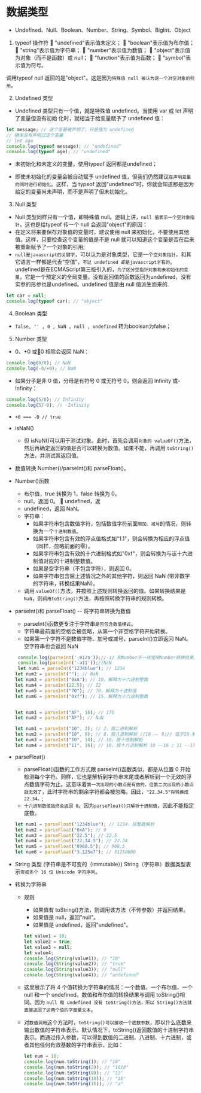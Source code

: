 # 数据类型
* Undefined、Null、Boolean、Number、String、Symbol、BigInt、Object
1. typeof 操作符
 "undefined"表示值未定义；
 "boolean"表示值为布尔值；
 "string"表示值为字符串；
 "number"表示值为数值；
 "object"表示值为对象（而不是函数）或 null；  "function"表示值为函数；
 "symbol"表示值为符号。

调用typeof null 返回的是"object"。这是因为`特殊值 null 被认为是一个对空对象的引用`。

2. Undefined 类型
* Undefined 类型只有一个值，就是特殊值 undefined。当使用 var 或 let 声明了变量但没有初始
化时，就相当于给变量赋予了 undefined 值：

```js
let message; // 这个变量被声明了，只是值为 undefined 
// 确保没有声明过这个变量
// let age 
console.log(typeof message); // "undefined" 
console.log(typeof age); // "undefined"

```
* 未初始化和未定义的变量，使用typeof 返回都是undefined；

* 即使未初始化的变量会被自动赋予 undefined 值，但我们仍然建议`在声明变量的同时进行初始化`。这样，当 typeof 返回"undefined"时，你就会知道那是因为给定的变量尚未声明，而不是声明了但未初始化。

3. Null 类型
* Null 类型同样只有一个值，即特殊值 null。逻辑上讲，`null 值表示一个空对象指针`，这也是给typeof 传一个 null 会返回"object"的原因：
* 在定义将来要保存对象值的变量时，建议使用 null 来初始化，不要使用其他值。这样，只要检查这个变量的值是不是 null 就可以知道这个变量是否在后来被重新赋予了一个对象的引用;
* `null是javascript的关键字`，可以认为是对象类型，它是一个`空对象指针`，和其它语言一样都是代表“空值”，`不过 undefined 却是javascript才有的`。undefined是在ECMAScript第三版引入的，`为了区分空指针对象和未初始化的变量`，它是一个预定义的全局变量。没有返回值的函数返回为undefined，没有实参的形参也是undefined。undefined 值是由 null 值派生而来的.

```js
let car = null; 
console.log(typeof car); // "object"
```

4. Boolean 类型
* `false, '' , 0 , NaN , null , undefined` 转为boolean为false；

5. Number 类型
* 0、+0 或0 相除会返回 NaN：
```js
console.log(0/0); // NaN 
console.log(-0/+0); // NaN
```
* 如果分子是非 0 值，分母是有符号 0 或无符号 0，则会返回 Infinity 或-Infinity：
```js
console.log(5/0); // Infinity 
console.log(5/-0); // -Infinity
```
* `+0 === -0 // true`

* isNaN()
    * 但 isNaN()可以用于测试对象。此时，首先会调用`对象的 valueOf()`方法，然后再确定返回的值是否可以转换为数值。如果不能，再调用 `toString()`方法，并测试其返回值。

* 数值转换 Number()/parseInt()和 parseFloat()。

* Number()函数
    * 布尔值，true 转换为 1，false 转换为 0。
    * null，返回 0。  undefined，返
    * undefined，返回 NaN。
    * 字符串：
        * 如果字符串包含数值字符，包括数值字符前面`带加、减号`的情况，则转换为一个`十进制数值`。
        * 如果字符串包含有效的浮点值格式如"1.1"，则会转换为相应的浮点值（同样，忽略前面的零）。
        * 如果字符串包含有效的十六进制格式如"0xf"，则会转换为与该十六进制值对应的十进制整数值。
        * 如果是空字符串（不包含字符），则返回 0。
        * 如果字符串包含除上述情况之外的其他字符，则返回 NaN (带非数字的字符串，转换结果NaN)。
    * 调用 `valueOf()`方法，并按照上述规则转换返回的值。如果转换结果是 `NaN`，则`调用toString()`方法，再按照转换字符串的规则转换。

* parseInt()和 parseFloat() -- 将字符串转换为数值
    * parseInt()函数更专注于字符串`是否包含数值模式`。
    * 字符串最前面的空格会被忽略，从第一个非空格字符开始转换。
    * 如果第一个字符不是数值字符、加号或减号，parseInt()立即返回 NaN。空字符串也会返回 NaN
    ```js
     console.log(parseInt('-012a'));//-12 和Number不一样使用Number转换结果为NaN
     console.log(parseInt('-a11'));//NaN
     let num1 = parseInt("1234blue"); // 1234 
    let num2 = parseInt(""); // NaN 
    let num3 = parseInt("0xA"); // 10，解释为十六进制整数
    let num4 = parseInt(22.5); // 22 
    let num5 = parseInt("70"); // 70，解释为十进制值
    let num6 = parseInt("0xf"); // 15，解释为十六进制整数


    let num1 = parseInt("AF", 16); // 175 
    let num2 = parseInt("AF"); // NaN

    let num1 = parseInt("10", 2); // 2，按二进制解析
    let num2 = parseInt("10", 8); // 8，按八进制解析 //10 -- 8;// 低于10 解析为NaN
    let num3 = parseInt("10", 10); // 10，按十进制解析
    let num4 = parseInt("11", 16); // 16，按十六进制解析 10 --16 ; 11 --17 ;// 低于10 按照原来返回 7 --7
    ```
* parseFloat()
    * parseFloat()函数的工作方式跟 parseInt()函数类似，都是从位置 0 开始检测每个字符。同样，它也是解析到字符串末尾或者解析到一个无效的浮点数值字符为止。这意味着`第一次出现的小数点是有效的，但第二次出现的小数点就无效了`，此时字符串的剩余字符都会被忽略。因此，`"22.34.5"将转换成 22.34。`;
    * `十六进制数值始终会返回 0`。因为`parseFloat()只解析十进制值`，因此不能指定底数。
    ```js
    let num1 = parseFloat("1234blue"); // 1234，按整数解析
    let num2 = parseFloat("0xA"); // 0 
    let num3 = parseFloat("22.5"); // 22.5 
    let num4 = parseFloat("22.34.5"); // 22.34 
    let num5 = parseFloat("0908.5"); // 908.5 
    let num6 = parseFloat("3.125e7"); // 31250000
    ```
* String 类型 (字符串是不可变的（immutable）)
String（字符串）数据类型表示`零或多个 16 位 Unicode 字符序列`。

* 转换为字符串
    * 规则
        * 如果值有 toString()方法，则调用该方法（不传参数）并返回结果。
        * 如果值是 null，返回"null"。
        * 如果值是 undefined，返回"undefined"。
        ```js
        let value1 = 10; 
        let value2 = true; 
        let value3 = null; 
        let value4; 
        console.log(String(value1)); // "10" 
        console.log(String(value2)); // "true" 
        console.log(String(value3)); // "null" 
        console.log(String(value4)); // "undefined"
        ```
    * 这里展示了将 4 个值转换为字符串的情况：一个数值、一个布尔值、一个 null 和一个 undefined。数值和布尔值的转换结果与调用 toString()相同。因为 `null 和 undefined 没有 toString()方法，所以 String()方法就直接返回了这两个值的字面量文本`。
    
    * 对`数值调用`这个方法时，`toString()可以接收一个底数参数`，即以什么底数来输出数值的字符串表示。默认情况下，toString()返回数值的十进制字符串表示。而通过传入参数，可以得到数值的二进制、八进制、十六进制，或者其他任何有效基数的字符串表示，比如：

        ```js
        let num = 10; 
        console.log(num.toString()); // "10" 
        console.log(num.toString(2)); // "1010" 
        console.log(num.toString(8)); // "12" 
        console.log(num.toString(10)); // "10" 
        console.log(num.toString(16)); // "a"
        ```


